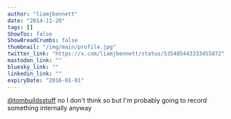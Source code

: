 ```yaml
---
author: "liamjbennett"
date: "2014-11-20"
tags: []
ShowToc: false
ShowBreadCrumbs: false
thumbnail: "/img/main/profile.jpg"
twitter_link: "https://x.com/liamjbennett/status/535485443333455872"
mastodon_link: ""
bluesky_link: ""
linkedin_link: ""
expiryDate: "2016-01-01"
---
```


[@tombuildsstuff](https://x.com/tombuildsstuff) no I don't think so but I'm probably going to record something internally anyway

